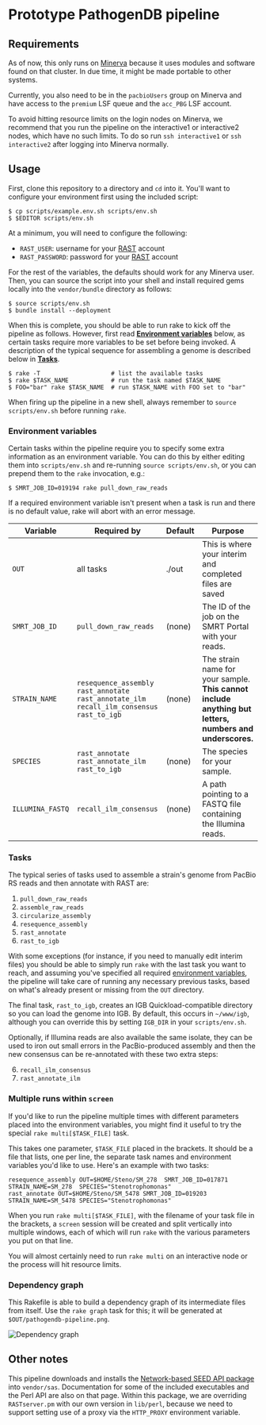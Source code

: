 # Prototype PathogenDB pipeline

## Requirements

As of now, this only runs on [Minerva](http://hpc.mssm.edu) because it uses modules and software found on that cluster.  In due time, it might be made portable to other systems.

Currently, you also need to be in the `pacbioUsers` group on Minerva and have access to the `premium` LSF queue and the `acc_PBG` LSF account.

To avoid hitting resource limits on the login nodes on Minerva, we recommend that you run the pipeline on the interactive1 or interactive2 nodes, which have no such limits.  To do so run `ssh interactive1` or `ssh interactive2` after logging into Minerva normally.

## Usage

First, clone this repository to a directory and `cd` into it.  You'll want to configure your environment first using the included script:

    $ cp scripts/example.env.sh scripts/env.sh
    $ $EDITOR scripts/env.sh    

At a minimum, you will need to configure the following:

- `RAST_USER`: username for your [RAST][rast] account
- `RAST_PASSWORD`: password for your [RAST][rast] account

[rast]: http://rast.nmpdr.org/

For the rest of the variables, the defaults should work for any Minerva user.  Then, you can source the script into your shell and install required gems locally into the `vendor/bundle` directory as follows:

    $ source scripts/env.sh
    $ bundle install --deployment

When this is complete, you should be able to run rake to kick off the pipeline as follows. However, first read **[Environment variables](#environment-variables)** below, as certain tasks require more variables to be set before being invoked.  A description of the typical sequence for assembling a genome is described below in **[Tasks](#tasks)**.

    $ rake -T                    # list the available tasks
    $ rake $TASK_NAME            # run the task named $TASK_NAME
    $ FOO="bar" rake $TASK_NAME  # run $TASK_NAME with FOO set to "bar"

When firing up the pipeline in a new shell, always remember to `source scripts/env.sh` before running `rake`.

### Environment variables

Certain tasks within the pipeline require you to specify some extra information as an environment variable.  You can do this by either editing them into `scripts/env.sh` and re-running `source scripts/env.sh`, or you can prepend them to the `rake` invocation, e.g.:

    $ SMRT_JOB_ID=019194 rake pull_down_raw_reads

If a required environment variable isn't present when a task is run and there is no default value, rake will abort with an error message.

Variable             | Required by                           | Default | Purpose
---------------------|---------------------------------------|---------|-----------------------------------
`OUT`                | all tasks                             | ./out   | This is where your interim and completed files are saved
`SMRT_JOB_ID`        | `pull_down_raw_reads`                 | (none)  | The ID of the job on the SMRT Portal with your reads.
`STRAIN_NAME`        | `resequence_assembly` `rast_annotate` `rast_annotate_ilm` `recall_ilm_consensus` `rast_to_igb` | (none)  | The strain name for your sample. **This cannot include anything but letters, numbers and underscores.**
`SPECIES`            | `rast_annotate` `rast_annotate_ilm` `rast_to_igb`         | (none)  | The species for your sample.
`ILLUMINA_FASTQ`     | `recall_ilm_consensus`                | (none)  | A path pointing to a FASTQ file containing the Illumina reads.

### Tasks

The typical series of tasks used to assemble a strain's genome from PacBio RS reads and then annotate with RAST are:

1. `pull_down_raw_reads`
2. `assemble_raw_reads`
3. `circularize_assembly`
4. `resequence_assembly`
5. `rast_annotate`
6. `rast_to_igb`

With some exceptions (for instance, if you need to manually edit interim files) you should be able to simply run `rake` with the last task you want to reach, and assuming you've specified all required [environment variables](#environment-variables), the pipeline will take care of running any necessary previous tasks, based on what's already present or missing from the `OUT` directory.

The final task, `rast_to_igb`, creates an IGB Quickload-compatible directory so you can load the genome into IGB. By default, this occurs in `~/www/igb`, although you can override this by setting `IGB_DIR` in your `scripts/env.sh`.

Optionally, if Illumina reads are also available the same isolate, they can be used to iron out small errors in the PacBio-produced assembly and then the new consensus can be re-annotated with these two extra steps:

6. `recall_ilm_consensus`
7. `rast_annotate_ilm`

### Multiple runs within `screen`

If you'd like to run the pipeline multiple times with different parameters placed into the environment variables, you might find it useful to try the special `rake multi[$TASK_FILE]` task.

This takes one parameter, `$TASK_FILE` placed in the brackets. It should be a file that lists, one per line, the separate task names and environment variables you'd like to use.  Here's an example with two tasks:

    resequence_assembly OUT=$HOME/Steno/SM_278  SMRT_JOB_ID=017871 STRAIN_NAME=SM_278  SPECIES="Stenotrophomonas"
    rast_annotate OUT=$HOME/Steno/SM_5478 SMRT_JOB_ID=019203 STRAIN_NAME=SM_5478 SPECIES="Stenotrophomonas"

When you run `rake multi[$TASK_FILE]`, with the filename of your task file in the brackets, a `screen` session will be created and split vertically into multiple windows, each of which will run `rake` with the various parameters you put on that line.

You will almost certainly need to run `rake multi` on an interactive node or the process will hit resource limits.

### Dependency graph

This Rakefile is able to build a dependency graph of its intermediate files from itself.  Use the `rake graph` task for this; it will be generated at `$OUT/pathogendb-pipeline.png`.

![Dependency graph](https://pakt01.u.hpc.mssm.edu/pathogendb-pipeline.png)

## Other notes

This pipeline downloads and installs the [Network-based SEED API package](http://blog.theseed.org/servers/installation/distribution-of-the-seed-server-packages.html) into `vendor/sas`.  Documentation for some of the included executables and the Perl API are also on that page.  Within this package, we are overriding `RASTserver.pm` with our own version in `lib/perl`, because we need to support setting use of a proxy via the `HTTP_PROXY` environment variable.
